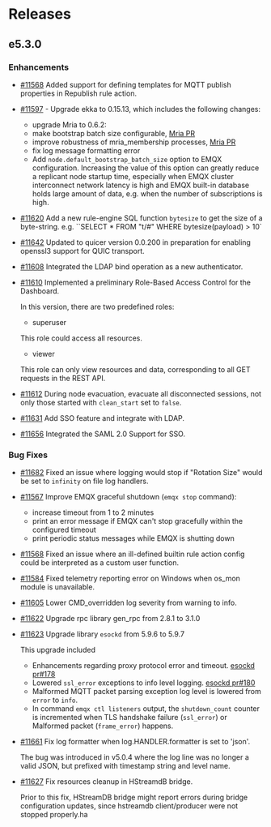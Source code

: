 # Releases

## e5.3.0

### Enhancements

- [#11568](https://github.com/emqx/emqx/pull/11568) Added support for defining templates for MQTT publish properties in Republish rule action.

- [#11597](https://github.com/emqx/emqx/pull/11597) - Upgrade ekka to 0.15.13, which includes the following changes:
  - upgrade Mria to 0.6.2:
  - make bootstrap batch size configurable, [Mria PR](https://github.com/emqx/mria/pull/159)
  - improve robustness of mria_membership processes, [Mria PR](https://github.com/emqx/mria/pull/156)
  - fix log message formatting error
  - Add `node.default_bootstrap_batch_size` option to EMQX configuration.
  Increasing the value of this  option can greatly reduce a replicant node startup time, especially when EMQX cluster interconnect network latency is high and EMQX built-in database holds large amount of data, e.g. when the number of subscriptions is high.

- [#11620](https://github.com/emqx/emqx/pull/11620) Add a new rule-engine SQL function `bytesize` to get the size of a byte-string. e.g. ``SELECT * FROM "t/#" WHERE bytesize(payload) > 10`

- [#11642](https://github.com/emqx/emqx/pull/11642) Updated to quicer version 0.0.200 in preparation for enabling openssl3 support for QUIC transport.

- [#11608](https://github.com/emqx/emqx/pull/11608) Integrated the LDAP bind operation as a new authenticator.

- [#11610](https://github.com/emqx/emqx/pull/11610) Implemented a preliminary Role-Based Access Control for the Dashboard.

  In this version, there are two predefined roles:
  - superuser

  This role could access all resources.
  - viewer

  This role can only view resources and data, corresponding to all GET requests in the REST API.

- [#11612](https://github.com/emqx/emqx/pull/11612) During node evacuation, evacuate all disconnected sessions, not only those started with `clean_start` set to `false`.
- [#11631](https://github.com/emqx/emqx/pull/11631) Add SSO feature and integrate with LDAP.

- [#11656](https://github.com/emqx/emqx/pull/11656) Integrated the SAML 2.0 Support for SSO.


### Bug Fixes

- [#11682](https://github.com/emqx/emqx/pull/11682) Fixed an issue where logging would stop if "Rotation Size" would be set to `infinity` on file log handlers.

- [#11567](https://github.com/emqx/emqx/pull/11567) Improve EMQX graceful shutdown (`emqx stop` command):
  - increase timeout from 1 to 2 minutes
  - print an error message if EMQX can't stop gracefully within the configured timeout
  - print periodic status messages while EMQX is shutting down

- [#11568](https://github.com/emqx/emqx/pull/11568) Fixed an issue where an ill-defined builtin rule action config could be interpreted as a custom user function.

- [#11584](https://github.com/emqx/emqx/pull/11584) Fixed telemetry reporting error on Windows when os_mon module is unavailable.

- [#11605](https://github.com/emqx/emqx/pull/11605) Lower CMD_overridden log severity from warning to info.

- [#11622](https://github.com/emqx/emqx/pull/11622) Upgrade rpc library gen_rpc from 2.8.1 to 3.1.0

- [#11623](https://github.com/emqx/emqx/pull/11623) Upgrade library `esockd` from 5.9.6 to 5.9.7

  This upgrade included
  * Enhancements regarding proxy protocol error and timeout. [esockd pr#178](https://github.com/emqx/esockd/pull/178)
  * Lowered `ssl_error` exceptions to info level logging. [esockd pr#180](https://github.com/emqx/esockd/pull/180)
  * Malformed MQTT packet parsing exception log level is lowered from `error` to `info`.
  * In command `emqx ctl listeners` output, the `shutdown_count` counter is incremented
  when TLS handshake failure (`ssl_error`) or Malformed packet (`frame_error`) happens.

- [#11661](https://github.com/emqx/emqx/pull/11661) Fix log formatter when log.HANDLER.formatter is set to 'json'.

  The bug was introduced in v5.0.4 where the log line was no longer a valid JSON, but prefixed with timestamp string and level name.

- [#11627](https://github.com/emqx/emqx/pull/11627) Fix resources cleanup in HStreamdB bridge.

  Prior to this fix, HStreamDB bridge might report errors during bridge configuration updates, since hstreamdb client/producer were not stopped properly.ha
